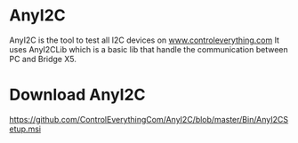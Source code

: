 # AnyI2C

AnyI2C is the tool to test all I2C devices on www.controleverything.com
It uses AnyI2CLib which is a basic lib that handle the communication between PC and Bridge X5. 

# Download AnyI2C

https://github.com/ControlEverythingCom/AnyI2C/blob/master/Bin/AnyI2CSetup.msi
